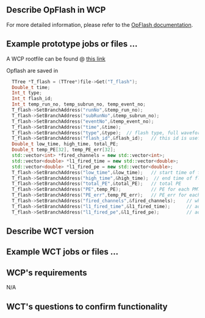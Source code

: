 ## Describe OpFlash in WCP

For more detailed information, please refer to the [OpFlash documentation](https://github.com/BNLIF/wire-cell-data/blob/master/docs/OpFlash.md).

## Example prototype jobs or files ...

A WCP rootfile can be found @ [this link](https://www.phy.bnl.gov/xqian/talks/wire-cell-porting/nuselEval_5384_137_6852.root)

Opflash are saved in 
```cpp
  TTree *T_flash = (TTree*)file->Get("T_flash");
  Double_t time;
  Int_t type;
  Int_t flash_id;
  Int_t temp_run_no, temp_subrun_no, temp_event_no;
  T_flash->SetBranchAddress("runNo",&temp_run_no);
  T_flash->SetBranchAddress("subRunNo",&temp_subrun_no);
  T_flash->SetBranchAddress("eventNo",&temp_event_no);
  T_flash->SetBranchAddress("time",&time);
  T_flash->SetBranchAddress("type",&type);  // flash type, full waveform or Cosmic mode, two different types in MicroBooNE
  T_flash->SetBranchAddress("flash_id",&flash_id);   // this id is useful for matching with TPC object in bundle
  Double_t low_time, high_time, total_PE;
  Double_t temp_PE[32], temp_PE_err[32];
  std::vector<int> *fired_channels = new std::vector<int>;
  std::vector<double> *l1_fired_time = new std::vector<double>;
  std::vector<double> *l1_fired_pe = new std::vector<double>;
  T_flash->SetBranchAddress("low_time",&low_time);   // start time of flash
  T_flash->SetBranchAddress("high_time",&high_time);  // end time of flash
  T_flash->SetBranchAddress("total_PE",&total_PE);   // total PE
  T_flash->SetBranchAddress("PE",temp_PE);           // PE for each PMT
  T_flash->SetBranchAddress("PE_err",temp_PE_err);   // PE_err for each PMT
  T_flash->SetBranchAddress("fired_channels",&fired_channels);    // which channel are included in flash
  T_flash->SetBranchAddress("l1_fired_time",&l1_fired_time);      // advanced flash info 
  T_flash->SetBranchAddress("l1_fired_pe",&l1_fired_pe);          // advanced flash info
```

## Describe WCT version

## Example WCT jobs or files ... 

## WCP's requirements 

N/A

## WCT's questions to confirm functionality 

